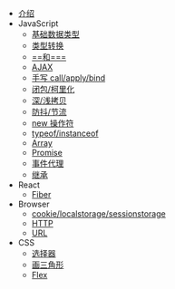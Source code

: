 <!--
 * @Author: “chapaofan-zy” “1095004630@qq.com”
 * @Date: 2023-06-07 19:14:17
 * @LastEditors: “chapaofan-zy” “1095004630@qq.com”
 * @LastEditTime: 2023-07-15 20:11:11
 * @Description: 茶泡饭的完美代码
-->

- [介绍](README.md)
- JavaScript
  - [基础数据类型](/JavaScript/ObjType.md)
  - [类型转换](/JavaScript/ChangeType.md)
  - [==和===](/JavaScript/EqualSymbol.md)
  - [AJAX](/JavaScript/Ajax.md)
  - [手写 call/apply/bind](/JavaScript/Call_Apply_Bind.md)
  - [闭包/柯里化](/JavaScript/Bibao.md)
  - [深/浅拷贝](/JavaScript/Copy.md)
  - [防抖/节流](/JavaScript/Throttle.md)
  - [new 操作符](/JavaScript/New.md)
  - [typeof/instanceof](/JavaScript/Typeof.md)
  - [Array](/JavaScript/Array.md)
  - [Promise](/JavaScript/Promise.md)
  - [事件代理](/JavaScript/Event.md)
  - [继承](/JavaScript/Extend.md)
- React
  - [Fiber](/React/Fiber.md)
- Browser
  - [cookie/localstorage/sessionstorage](/Browser/Storage.md)
  - [HTTP](/Browser/HTTP.md)
  - [URL](/Browser/URL.md)
- CSS
  - [选择器](/CSS/selector.md)
  - [画三角形](/CSS/triangle.md)
  - [Flex](/CSS/flex.md)
